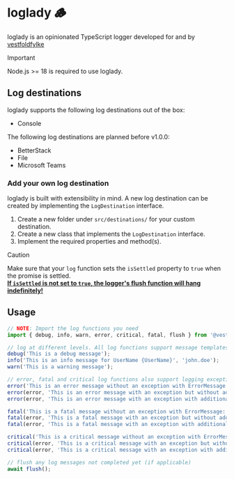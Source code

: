 # loglady 🪵

loglady is an opinionated TypeScript logger developed for and by [vestfoldfylke](https://github.com/vestfoldfylke)

> [!IMPORTANT]
> Node.js >= 18 is required to use loglady.

## Log destinations

loglady supports the following log destinations out of the box:

- Console

The following log destinations are planned before v1.0.0:

- BetterStack
- File
- Microsoft Teams

### Add your own log destination

loglady is built with extensibility in mind. A new log destination can be created by implementing the `LogDestination` interface.

1. Create a new folder under `src/destinations/` for your custom destination.
2. Create a new class that implements the `LogDestination` interface.
3. Implement the required properties and method(s).

> [!CAUTION]
> Make sure that your `log` function sets the `isSettled` property to `true` when the promise is settled.<br />
> <b><u>If `isSettled` is not set to `true`, the logger's flush function will hang indefinitely!</u></b>

## Usage

```typescript
// NOTE: Import the log functions you need
import { debug, info, warn, error, critical, fatal, flush } from '@vestfoldfylke/loglady';

// log at different levels. All log functions support message templates and parameters
debug('This is a debug message');
info('This is an info message for UserName {UserName}', 'john.doe');
warn('This is a warning message');

// error, fatal and critical log functions also support logging exceptions
error('This is an error message without an exception with ErrorMessage: {ErrorMessage}', error.message);
error(error, 'This is an error message with an exception but without additional parameters');
error(error, 'This is an error message with an exception with additional parameters: ErrorMessage: {ErrorMessage}', error.message);

fatal('This is a fatal message without an exception with ErrorMessage: {ErrorMessage}', error.message);
fatal(error, 'This is a fatal message with an exception but without additional parameters');
fatal(error, 'This is a fatal message with an exception with additional parameters: ErrorMessage: {ErrorMessage}', error.message);

critical('This is a critical message without an exception with ErrorMessage: {ErrorMessage}', error.message);
critical(error, 'This is a critical message with an exception but without additional parameters');
critical(error, 'This is a critical message with an exception with additional parameters: ErrorMessage: {ErrorMessage}', error.message);

// flush any log messages not completed yet (if applicable)
await flush();
```